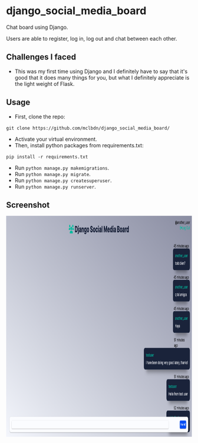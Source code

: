 # django_social_media_board

Chat board using Django.

Users are able to register, log in, log out and chat between each other.

## Challenges I faced
* This was my first time using Django and I definitely have to say that it's good that it does many things for you, but what I definitely appreciate is the light weight of Flask.

## Usage

* First, clone the repo:
```
git clone https://github.com/mclbdn/django_social_media_board/
```
* Activate your virtual environment.
* Then, install python packages from requirements.txt:
```
pip install -r requirements.txt
```
* Run `python manage.py makemigrations`.
* Run `python manage.py migrate`.
* Run `python manage.py createsuperuser`.
* Run `python manage.py runserver`.

## Screenshot
<img src="https://raw.githubusercontent.com/mclbdn/django_social_media_board/main/Screenshot%202021-10-26%20at%2017.34.58.png" width="800" height="600">
